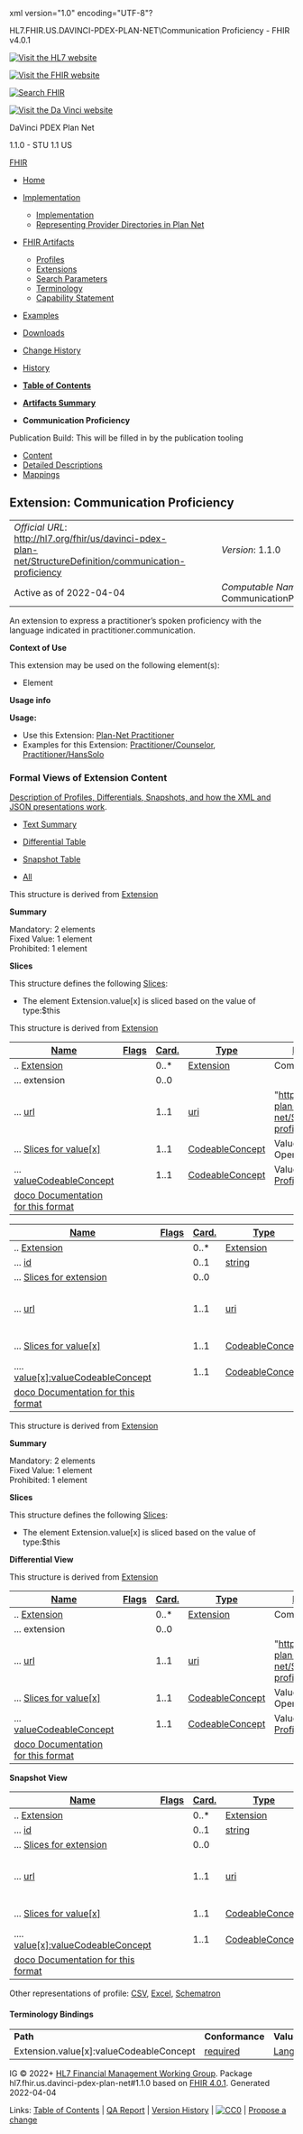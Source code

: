 xml version="1.0" encoding="UTF-8"?

HL7.FHIR.US.DAVINCI-PDEX-PLAN-NET\Communication Proficiency - FHIR v4.0.1

[![Visit the HL7 website](assets/images/hl7-logo-header.png)](http://hl7.org)

[![Visit the FHIR website](assets/images/fhir-logo-www.png)](http://hl7.org/fhir)

[![Search FHIR](assets/images/search.png)](searchform.html)

[![Visit the Da Vinci website](assets/images/da-vinci_logo.jpg)](http://hl7.org/about/davinci)

DaVinci PDEX Plan Net

1.1.0 - STU 1.1
US

[FHIR](http://hl7.org/fhir/R4/index.html)

* [Home](index.html)
* [Implementation](#)
  + [Implementation](implementation.html)
  + [Representing Provider Directories in Plan Net](implementation.html#Representing)
* [FHIR Artifacts](#)
  + [Profiles](artifacts.html#3)
  + [Extensions](artifacts.html#4)
  + [Search Parameters](artifacts.html#2)
  + [Terminology](artifacts.html#5)
  + [Capability Statement](artifacts.html#1)
* [Examples](artifacts.html#7)
* [Downloads](downloads.html)
* [Change History](ChangeHistory.html)
* [History](http://www.hl7.org/fhir/us/davinci-pdex-plan-net/history.cfml)

* [**Table of Contents**](toc.html)
* [**Artifacts Summary**](artifacts.html)
* **Communication Proficiency**

Publication Build: This will be filled in by the publication tooling

* [Content](#)
* [Detailed Descriptions](StructureDefinition-communication-proficiency-definitions.html)
* [Mappings](StructureDefinition-communication-proficiency-mappings.html)

## Extension: Communication Proficiency

|  |  |  |  |  |
| --- | --- | --- | --- | --- |
| *Official URL*: http://hl7.org/fhir/us/davinci-pdex-plan-net/StructureDefinition/communication-proficiency | | | | *Version*: 1.1.0 |
| Active as of 2022-04-04 | | | | *Computable Name*: CommunicationProficiency |

An extension to express a practitioner’s spoken proficiency with the language indicated in practitioner.communication.

**Context of Use**

This extension may be used on the following element(s):

* Element

**Usage info**

**Usage:**

* Use this Extension: [Plan-Net Practitioner](StructureDefinition-plannet-Practitioner.html)
* Examples for this Extension: [Practitioner/Counselor](Practitioner-Counselor.html), [Practitioner/HansSolo](Practitioner-HansSolo.html)

### Formal Views of Extension Content

[Description of Profiles, Differentials, Snapshots, and how the XML and JSON presentations work](http://hl7.org/fhir/R4/profiling.html#representation).

* [Text Summary](#tabs-summ)
* [Differential Table](#tabs-diff)
* [Snapshot Table](#tabs-snap)

* [All](#tabs-all)

This structure is derived from [Extension](http://hl7.org/fhir/R4/extensibility.html#Extension)

**Summary**

Mandatory: 2 elements  
 Fixed Value: 1 element  
 Prohibited: 1 element

**Slices**

This structure defines the following [Slices](http://hl7.org/fhir/R4/profiling.html#slices):

* The element Extension.value[x] is sliced based on the value of type:$this

This structure is derived from [Extension](http://hl7.org/fhir/R4/extensibility.html#Extension)

| [Name](http://hl7.org/fhir/R4/formats.html#table "The logical name of the element") | [Flags](http://hl7.org/fhir/R4/formats.html#table "Information about the use of the element") | [Card.](http://hl7.org/fhir/R4/formats.html#table "Minimum and Maximum # of times the the element can appear in the instance") | [Type](http://hl7.org/fhir/R4/formats.html#table "Reference to the type of the element") | [Description & Constraints](http://hl7.org/fhir/R4/formats.html#table "Additional information about the element")[doco](http://hl7.org/fhir/R4/formats.html#table "Legend for this format") |
| --- | --- | --- | --- | --- |
| .. [Extension](StructureDefinition-communication-proficiency-definitions.html#Extension "An extension to express a practitioner’s spoken proficiency with the language indicated in practitioner.communication.") |  | 0..\* | [Extension](http://hl7.org/fhir/R4/extensibility.html#Extension) | Communication Proficiency |
| ... extension |  | 0..0 |  |  |
| ... [url](StructureDefinition-communication-proficiency-definitions.html#Extension.url) |  | 1..1 | [uri](http://hl7.org/fhir/R4/datatypes.html#uri) | "http://hl7.org/fhir/us/davinci-pdex-plan-net/StructureDefinition/communication-proficiency" |
| ... [Slices for value[x]](StructureDefinition-communication-proficiency-definitions.html#Extension.value[x]) |  | 1..1 | [CodeableConcept](http://hl7.org/fhir/R4/datatypes.html#CodeableConcept) | Value of extension Slice: Unordered, Open by type:$this |
| ... [valueCodeableConcept](StructureDefinition-communication-proficiency-definitions.html#Extension.valueCodeableConcept) |  | 1..1 | [CodeableConcept](http://hl7.org/fhir/R4/datatypes.html#CodeableConcept) | Value of extension Binding: [Language Proficiency VS](ValueSet-LanguageProficiencyVS.html) ([required](http://hl7.org/fhir/R4/terminologies.html#required "To be conformant, the concept in this element SHALL be from the specified value set.")) |
| [doco Documentation for this format](http://hl7.org/fhir/R4/formats.html#table "Legend for this format") | | | | |

| [Name](http://hl7.org/fhir/R4/formats.html#table "The logical name of the element") | [Flags](http://hl7.org/fhir/R4/formats.html#table "Information about the use of the element") | [Card.](http://hl7.org/fhir/R4/formats.html#table "Minimum and Maximum # of times the the element can appear in the instance") | [Type](http://hl7.org/fhir/R4/formats.html#table "Reference to the type of the element") | [Description & Constraints](http://hl7.org/fhir/R4/formats.html#table "Additional information about the element")[doco](http://hl7.org/fhir/R4/formats.html#table "Legend for this format") |
| --- | --- | --- | --- | --- |
| .. [Extension](StructureDefinition-communication-proficiency-definitions.html#Extension "An extension to express a practitioner’s spoken proficiency with the language indicated in practitioner.communication.") |  | 0..\* | [Extension](http://hl7.org/fhir/R4/extensibility.html#Extension) | Communication Proficiency |
| ... [id](StructureDefinition-communication-proficiency-definitions.html#Extension.id "Unique id for the element within a resource (for internal references). This may be any string value that does not contain spaces.") |  | 0..1 | [string](http://hl7.org/fhir/R4/datatypes.html#string) | Unique id for inter-element referencing |
| ... [Slices for extension](StructureDefinition-communication-proficiency-definitions.html#Extension.extension "An Extension") |  | 0..0 |  |  |
| ... [url](StructureDefinition-communication-proficiency-definitions.html#Extension.url "Source of the definition for the extension code - a logical name or a URL.") |  | 1..1 | [uri](http://hl7.org/fhir/R4/datatypes.html#uri) | "http://hl7.org/fhir/us/davinci-pdex-plan-net/StructureDefinition/communication-proficiency" |
| ... [Slices for value[x]](StructureDefinition-communication-proficiency-definitions.html#Extension.value[x] "Value of extension - must be one of a constrained set of the data types (see [Extensibility](http://hl7.org/fhir/R4/extensibility.html) for a list).") |  | 1..1 | [CodeableConcept](http://hl7.org/fhir/R4/datatypes.html#CodeableConcept) | Value of extension Slice: Unordered, Closed by type:$this |
| .... [value[x]:valueCodeableConcept](StructureDefinition-communication-proficiency-definitions.html#Extension.value[x]:valueCodeableConcept "Slice valueCodeableConcept: Value of extension - must be one of a constrained set of the data types (see [Extensibility](http://hl7.org/fhir/R4/extensibility.html) for a list).") |  | 1..1 | [CodeableConcept](http://hl7.org/fhir/R4/datatypes.html#CodeableConcept) | Value of extension Binding: [Language Proficiency VS](ValueSet-LanguageProficiencyVS.html) ([required](http://hl7.org/fhir/R4/terminologies.html#required "To be conformant, the concept in this element SHALL be from the specified value set.")) |
| [doco Documentation for this format](http://hl7.org/fhir/R4/formats.html#table "Legend for this format") | | | | |

This structure is derived from [Extension](http://hl7.org/fhir/R4/extensibility.html#Extension)

**Summary**

Mandatory: 2 elements  
 Fixed Value: 1 element  
 Prohibited: 1 element

**Slices**

This structure defines the following [Slices](http://hl7.org/fhir/R4/profiling.html#slices):

* The element Extension.value[x] is sliced based on the value of type:$this

**Differential View**

This structure is derived from [Extension](http://hl7.org/fhir/R4/extensibility.html#Extension)

| [Name](http://hl7.org/fhir/R4/formats.html#table "The logical name of the element") | [Flags](http://hl7.org/fhir/R4/formats.html#table "Information about the use of the element") | [Card.](http://hl7.org/fhir/R4/formats.html#table "Minimum and Maximum # of times the the element can appear in the instance") | [Type](http://hl7.org/fhir/R4/formats.html#table "Reference to the type of the element") | [Description & Constraints](http://hl7.org/fhir/R4/formats.html#table "Additional information about the element")[doco](http://hl7.org/fhir/R4/formats.html#table "Legend for this format") |
| --- | --- | --- | --- | --- |
| .. [Extension](StructureDefinition-communication-proficiency-definitions.html#Extension "An extension to express a practitioner’s spoken proficiency with the language indicated in practitioner.communication.") |  | 0..\* | [Extension](http://hl7.org/fhir/R4/extensibility.html#Extension) | Communication Proficiency |
| ... extension |  | 0..0 |  |  |
| ... [url](StructureDefinition-communication-proficiency-definitions.html#Extension.url) |  | 1..1 | [uri](http://hl7.org/fhir/R4/datatypes.html#uri) | "http://hl7.org/fhir/us/davinci-pdex-plan-net/StructureDefinition/communication-proficiency" |
| ... [Slices for value[x]](StructureDefinition-communication-proficiency-definitions.html#Extension.value[x]) |  | 1..1 | [CodeableConcept](http://hl7.org/fhir/R4/datatypes.html#CodeableConcept) | Value of extension Slice: Unordered, Open by type:$this |
| ... [valueCodeableConcept](StructureDefinition-communication-proficiency-definitions.html#Extension.valueCodeableConcept) |  | 1..1 | [CodeableConcept](http://hl7.org/fhir/R4/datatypes.html#CodeableConcept) | Value of extension Binding: [Language Proficiency VS](ValueSet-LanguageProficiencyVS.html) ([required](http://hl7.org/fhir/R4/terminologies.html#required "To be conformant, the concept in this element SHALL be from the specified value set.")) |
| [doco Documentation for this format](http://hl7.org/fhir/R4/formats.html#table "Legend for this format") | | | | |

**Snapshot View**

| [Name](http://hl7.org/fhir/R4/formats.html#table "The logical name of the element") | [Flags](http://hl7.org/fhir/R4/formats.html#table "Information about the use of the element") | [Card.](http://hl7.org/fhir/R4/formats.html#table "Minimum and Maximum # of times the the element can appear in the instance") | [Type](http://hl7.org/fhir/R4/formats.html#table "Reference to the type of the element") | [Description & Constraints](http://hl7.org/fhir/R4/formats.html#table "Additional information about the element")[doco](http://hl7.org/fhir/R4/formats.html#table "Legend for this format") |
| --- | --- | --- | --- | --- |
| .. [Extension](StructureDefinition-communication-proficiency-definitions.html#Extension "An extension to express a practitioner’s spoken proficiency with the language indicated in practitioner.communication.") |  | 0..\* | [Extension](http://hl7.org/fhir/R4/extensibility.html#Extension) | Communication Proficiency |
| ... [id](StructureDefinition-communication-proficiency-definitions.html#Extension.id "Unique id for the element within a resource (for internal references). This may be any string value that does not contain spaces.") |  | 0..1 | [string](http://hl7.org/fhir/R4/datatypes.html#string) | Unique id for inter-element referencing |
| ... [Slices for extension](StructureDefinition-communication-proficiency-definitions.html#Extension.extension "An Extension") |  | 0..0 |  |  |
| ... [url](StructureDefinition-communication-proficiency-definitions.html#Extension.url "Source of the definition for the extension code - a logical name or a URL.") |  | 1..1 | [uri](http://hl7.org/fhir/R4/datatypes.html#uri) | "http://hl7.org/fhir/us/davinci-pdex-plan-net/StructureDefinition/communication-proficiency" |
| ... [Slices for value[x]](StructureDefinition-communication-proficiency-definitions.html#Extension.value[x] "Value of extension - must be one of a constrained set of the data types (see [Extensibility](http://hl7.org/fhir/R4/extensibility.html) for a list).") |  | 1..1 | [CodeableConcept](http://hl7.org/fhir/R4/datatypes.html#CodeableConcept) | Value of extension Slice: Unordered, Closed by type:$this |
| .... [value[x]:valueCodeableConcept](StructureDefinition-communication-proficiency-definitions.html#Extension.value[x]:valueCodeableConcept "Slice valueCodeableConcept: Value of extension - must be one of a constrained set of the data types (see [Extensibility](http://hl7.org/fhir/R4/extensibility.html) for a list).") |  | 1..1 | [CodeableConcept](http://hl7.org/fhir/R4/datatypes.html#CodeableConcept) | Value of extension Binding: [Language Proficiency VS](ValueSet-LanguageProficiencyVS.html) ([required](http://hl7.org/fhir/R4/terminologies.html#required "To be conformant, the concept in this element SHALL be from the specified value set.")) |
| [doco Documentation for this format](http://hl7.org/fhir/R4/formats.html#table "Legend for this format") | | | | |

Other representations of profile: [CSV](StructureDefinition-communication-proficiency.csv), [Excel](StructureDefinition-communication-proficiency.xlsx), [Schematron](StructureDefinition-communication-proficiency.sch)

#### Terminology Bindings

|  |  |  |
| --- | --- | --- |
| **Path** | **Conformance** | **ValueSet** |
| Extension.value[x]:valueCodeableConcept | [required](http://hl7.org/fhir/R4/terminologies.html#required) | [LanguageProficiencyVS](ValueSet-LanguageProficiencyVS.html) |

IG © 2022+ [HL7 Financial Management Working Group](http://www.hl7.org/Special/committees/fm). Package hl7.fhir.us.davinci-pdex-plan-net#1.1.0 based on [FHIR 4.0.1](http://hl7.org/fhir/R4/). Generated 2022-04-04

Links: [Table of Contents](toc.html) |
[QA Report](qa.html)
| [Version History](http://hl7.org/fhir/us/davinci-pdex-plan-net/history.html) |
[![CC0](cc0.png)](http://hl7.org/fhir/R4/license.html) |
[Propose a change](http://hl7.org/fhir-issues)